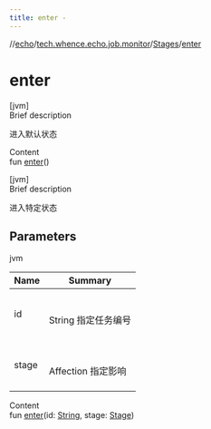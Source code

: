 ```yaml
---
title: enter -
---
```

//[echo](../../index.md)/[tech.whence.echo.job.monitor](../index.md)/[Stages](index.md)/[enter](enter.md)



# enter  
[jvm]  
Brief description  


进入默认状态

  
Content  
fun [enter](enter.md)()  


[jvm]  
Brief description  


进入特定状态



## Parameters  
  
jvm  
  
|  Name|  Summary| 
|---|---|
| id| <br><br>String 指定任务编号<br><br>
| stage| <br><br>Affection 指定影响<br><br>
  
  
Content  
fun [enter](enter.md)(id: [String](https://kotlinlang.org/api/latest/jvm/stdlib/kotlin/-string/index.html), stage: [Stage](../-stage/index.md))  



